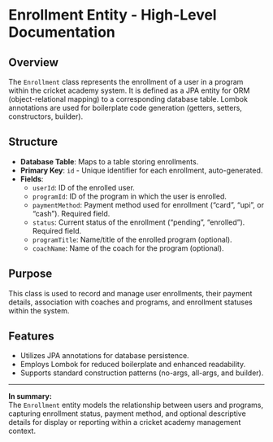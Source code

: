 # Enrollment Entity - High-Level Documentation

## Overview
The `Enrollment` class represents the enrollment of a user in a program within the cricket academy system. It is defined as a JPA entity for ORM (object-relational mapping) to a corresponding database table. Lombok annotations are used for boilerplate code generation (getters, setters, constructors, builder).

## Structure
- **Database Table**: Maps to a table storing enrollments.
- **Primary Key**: `id` - Unique identifier for each enrollment, auto-generated.
- **Fields**:
  - `userId`: ID of the enrolled user.
  - `programId`: ID of the program in which the user is enrolled.
  - `paymentMethod`: Payment method used for enrollment (“card”, “upi”, or “cash”). Required field.
  - `status`: Current status of the enrollment (“pending”, “enrolled”). Required field.
  - `programTitle`: Name/title of the enrolled program (optional).
  - `coachName`: Name of the coach for the program (optional).

## Purpose
This class is used to record and manage user enrollments, their payment details, association with coaches and programs, and enrollment statuses within the system.

## Features
- Utilizes JPA annotations for database persistence.
- Employs Lombok for reduced boilerplate and enhanced readability.
- Supports standard construction patterns (no-args, all-args, and builder).

---

**In summary:**  
The `Enrollment` entity models the relationship between users and programs, capturing enrollment status, payment method, and optional descriptive details for display or reporting within a cricket academy management context.